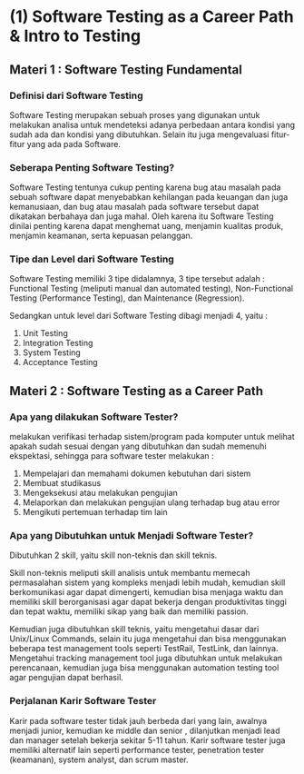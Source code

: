 # (1) Software Testing as a Career Path & Intro to Testing

## Materi 1 : Software Testing Fundamental

### Definisi dari Software Testing
Software Testing merupakan sebuah proses yang digunakan untuk melakukan analisa untuk mendeteksi adanya perbedaan
antara kondisi yang sudah ada dan kondisi yang dibutuhkan.
Selain itu juga mengevaluasi fitur-fitur yang ada pada Software.

### Seberapa Penting Software Testing?
Software Testing tentunya cukup penting karena bug atau masalah pada sebuah software
dapat menyebabkan kehilangan pada keuangan dan juga kemanusiaan, dan bug atau masalah pada software tersebut
dapat dikatakan berbahaya dan juga mahal. Oleh karena itu Software Testing dinilai penting
karena dapat menghemat uang, menjamin kualitas produk, menjamin keamanan, serta kepuasan pelanggan.

### Tipe dan Level dari Software Testing
Software Testing memiliki 3 tipe didalamnya, 3 tipe tersebut adalah :
Functional Testing (meliputi manual dan automated testing), Non-Functional Testing (Performance Testing),
dan Maintenance (Regression).

Sedangkan untuk level dari Software Testing dibagi menjadi 4, yaitu :
1. Unit Testing
2. Integration Testing
3. System Testing
4. Acceptance Testing

## Materi 2 : Software Testing as a Career Path

### Apa yang dilakukan Software Tester?
melakukan verifikasi terhadap sistem/program pada komputer untuk melihat apakah sudah sesuai dengan yang dibutuhkan
dan sudah memenuhi ekspektasi, sehingga para software tester melakukan :
1. Mempelajari dan memahami dokumen kebutuhan dari sistem
2. Membuat studikasus
3. Mengeksekusi atau melakukan pengujian
4. Melaporkan dan melakukan pengujian ulang terhadap bug atau error
5. Mengikuti pertemuan terhadap tim lain

### Apa yang Dibutuhkan untuk Menjadi Software Tester?
Dibutuhkan 2 skill, yaitu skill non-teknis dan skill teknis.

Skill non-teknis meliputi skill analisis untuk membantu memecah permasalahan sistem
yang kompleks menjadi lebih mudah, kemudian skill berkomunikasi agar dapat dimengerti,
kemudian bisa menjaga waktu dan memiliki skill berorganisasi agar dapat bekerja dengan produktivitas tinggi
dan tepat waktu, memiliki sikap yang baik dan memiliki passion.

Kemudian juga dibutuhkan skill teknis, yaitu mengetahui dasar dari Unix/Linux Commands, selain itu juga
mengetahui dan bisa menggunakan beberapa test management tools seperti TestRail, TestLink, dan lainnya. 
Mengetahui tracking management tool juga dibutuhkan untuk melakukan perencanaan, kemudian juga bisa menggunakan 
automation testing tool agar pengujian dapat berhasil.

### Perjalanan Karir Software Tester
Karir pada software tester tidak jauh berbeda dari yang lain, awalnya menjadi junior, kemudian ke middle dan senior
, dilanjutkan menjadi lead dan manager setelah bekerja sekitar 5-11 tahun. Karir software tester juga memiliki 
alternatif lain seperti performance tester, penetration tester (keamanan), system analyst, dan scrum master. 
